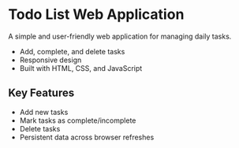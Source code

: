 # Todo List Web Application

A simple and user-friendly web application for managing daily tasks.
- Add, complete, and delete tasks
- Responsive design
- Built with HTML, CSS, and JavaScript

## Key Features
- Add new tasks
- Mark tasks as complete/incomplete
- Delete tasks
- Persistent data across browser refreshes
